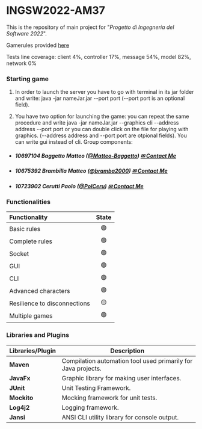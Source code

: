 # INGSW2022-AM37

This is the repository of main project for "_Progetto di Ingegneria del Software 2022_".

Gamerules provided [here](https://www.craniocreations.it/wp-content/uploads/2021/11/Eriantys_ITA_bassa.pdf)

Tests line coverage: client 4%, controller 17%, message 54%, model 82%, network 0%

### Starting game
1) In order to launch the server you have to go with terminal in its jar folder and write: java -jar nameJar.jar --port port
   (--port port is an optional field).
   
2) You have two option for launching the game: you can repeat the same procedure and write java -jar nameJar.jar --graphics cli --address address --port port 
   or you can double click on the file for playing with graphics. 
   (--address address and --port port are otpional fields). You can write gui instead of cli.
Group components:

- ##### 10697104    Baggetto Matteo ([@Matteo-Baggetto](https://github.com/Matteo-Baggetto)) [✉ Contact Me](mailto:matteo.baggetto@mail.polimi.it)
- ##### 10675392    Brambilla Matteo ([@bramba2000](https://github.com/bramba2000)) [✉ Contact Me](mailto:matteo15.brambilla@mail.polimi.it)
- ##### 10723902    Cerutti Paolo ([@PolCeru](https://github.com/PolCeru)) [✉ Contact Me](mailto:paolo2.cerutti@mail.polimi.it)

### Functionalities

| Functionality                         | State |
|:--------------------------------------|:-----:|
| Basic rules                           |  🟢   |
| Complete rules                        |  🟢   |
| Socket                                |  🟢   |
| GUI                                   |  🟢   |
| CLI                                   |  🟢   |
| Advanced characters                   |  🟢   |
| Resilience to disconnections          |  🟡   |
| Multiple games                        |  🟢   |

### Libraries and Plugins

| Libraries/Plugin | Description                                                   |
|------------------|---------------------------------------------------------------|
| __Maven__        | Compilation automation tool used primarily for Java projects. |
| __JavaFx__       | Graphic library for making user interfaces.                   |
| __JUnit__        | Unit Testing Framework.                                       |
| __Mockito__      | Mocking framework for unit tests.                             |
| __Log4j2__       | Logging framework.                                            |
| __Jansi__        | ANSI CLI utility library for console output.                  |
